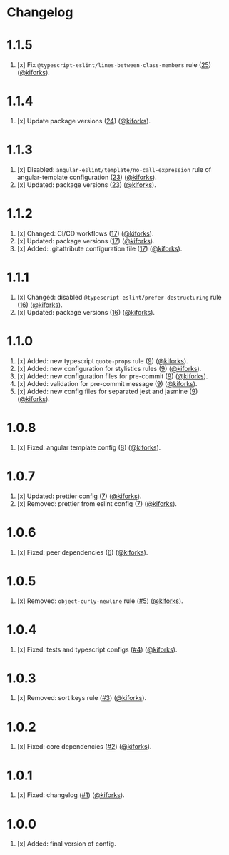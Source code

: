 # Changelog

<a name="1.1.5"></a>
# 1.1.5

1. [x] Fix `@typescript-eslint/lines-between-class-members` rule ([25](https://github.com/kiforks/eslint-config-kifor/pull/25)) ([@kiforks](https://github.com/kiforks)).

<a name="1.1.4"></a>
# 1.1.4

1. [x] Update package versions ([24](https://github.com/kiforks/eslint-config-kifor/pull/24)) ([@kiforks](https://github.com/kiforks)).

<a name="1.1.3"></a>
# 1.1.3

1. [x] Disabled: `angular-eslint/template/no-call-expression` rule of angular-template configuration ([23](https://github.com/kiforks/eslint-config-kifor/pull/23)) ([@kiforks](https://github.com/kiforks)).
2. [x] Updated: package versions ([23](https://github.com/kiforks/eslint-config-kifor/pull/23)) ([@kiforks](https://github.com/kiforks)).

<a name="1.1.2"></a>
# 1.1.2

1. [x] Changed: CI/CD workflows ([17](https://github.com/kiforks/eslint-config-kifor/pull/17)) ([@kiforks](https://github.com/kiforks)).
2. [x] Updated: package versions ([17](https://github.com/kiforks/eslint-config-kifor/pull/17)) ([@kiforks](https://github.com/kiforks)).
3. [x] Added: .gitattribute configuration file ([17](https://github.com/kiforks/eslint-config-kifor/pull/17)) ([@kiforks](https://github.com/kiforks)).

<a name="1.1.1"></a>
# 1.1.1

1. [x] Changed: disabled `@typescript-eslint/prefer-destructuring` rule ([16](https://github.com/kiforks/eslint-config-kifor/pull/16)) ([@kiforks](https://github.com/kiforks)).
2. [x] Updated: package versions ([16](https://github.com/kiforks/eslint-config-kifor/pull/16)) ([@kiforks](https://github.com/kiforks)).

<a name="1.1.0"></a>
# 1.1.0

1. [x] Added: new typescript `quote-props` rule ([9](https://github.com/kiforks/eslint-config-kifor/pull/9)) ([@kiforks](https://github.com/kiforks)).
2. [x] Added: new configuration for stylistics rules ([9](https://github.com/kiforks/eslint-config-kifor/pull/9)) ([@kiforks](https://github.com/kiforks)).
3. [x] Added: new configuration files for pre-commit ([9](https://github.com/kiforks/eslint-config-kifor/pull/9)) ([@kiforks](https://github.com/kiforks)).
4. [x] Added: validation for pre-commit message ([9](https://github.com/kiforks/eslint-config-kifor/pull/9)) ([@kiforks](https://github.com/kiforks)).
5. [x] Added: new config files for separated jest and jasmine ([9](https://github.com/kiforks/eslint-config-kifor/pull/9)) ([@kiforks](https://github.com/kiforks)).

<a name="1.0.8"></a>
# 1.0.8

1. [x] Fixed: angular template config ([8](https://github.com/kiforks/eslint-config-kifor/pull/8)) ([@kiforks](https://github.com/kiforks)).

<a name="1.0.7"></a>
# 1.0.7

1. [x] Updated: prettier config ([7](https://github.com/kiforks/eslint-config-kifor/pull/7)) ([@kiforks](https://github.com/kiforks)).
2. [x] Removed: prettier from eslint config ([7](https://github.com/kiforks/eslint-config-kifor/pull/7)) ([@kiforks](https://github.com/kiforks)).

<a name="1.0.6"></a>
# 1.0.6

1. [x] Fixed: peer dependencies ([6](https://github.com/kiforks/eslint-config-kifor/pull/6)) ([@kiforks](https://github.com/kiforks)).

<a name="1.0.5"></a>
# 1.0.5

1. [x] Removed: `object-curly-newline` rule ([#5](https://github.com/kiforks/eslint-config-kifor/pull/5)) ([@kiforks](https://github.com/kiforks)).

<a name="1.0.4"></a>
# 1.0.4

1. [x] Fixed: tests and typescript configs ([#4](https://github.com/kiforks/eslint-config-kifor/pull/4)) ([@kiforks](https://github.com/kiforks)).

<a name="1.0.3"></a>
# 1.0.3

1. [x] Removed: sort keys rule ([#3](https://github.com/kiforks/eslint-config-kifor/pull/3)) ([@kiforks](https://github.com/kiforks)).

<a name="1.0.2"></a>
# 1.0.2

1. [x] Fixed: core dependencies ([#2](https://github.com/kiforks/eslint-config-kifor/pull/2)) ([@kiforks](https://github.com/kiforks)).

<a name="1.0.1"></a>
# 1.0.1

1. [x] Fixed: changelog ([#1](https://github.com/kiforks/eslint-config-kifor/pull/1)) ([@kiforks](https://github.com/kiforks)).

<a name="1.0.0"></a>
# 1.0.0

1. [x] Added: final version of config.
